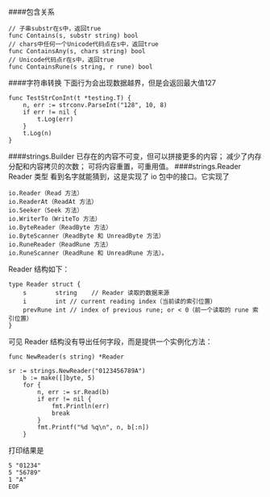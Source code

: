####包含关系
```
// 子串substr在s中，返回true
func Contains(s, substr string) bool
// chars中任何一个Unicode代码点在s中，返回true
func ContainsAny(s, chars string) bool
// Unicode代码点r在s中，返回true
func ContainsRune(s string, r rune) bool
```
####字符串转换
下面行为会出现数据越界，但是会返回最大值127
```
func TestStrConInt(t *testing.T) {
	n, err := strconv.ParseInt("128", 10, 8)
	if err != nil {
		t.Log(err)
	}
	t.Log(n)
}
```
####strings.Builder
已存在的内容不可变，但可以拼接更多的内容；
减少了内存分配和内容拷贝的次数；
可将内容重置，可重用值。
####strings.Reader
Reader 类型
看到名字就能猜到，这是实现了 io 包中的接口。它实现了 
```
io.Reader（Read 方法）
io.ReaderAt（ReadAt 方法）
io.Seeker（Seek 方法）
io.WriterTo（WriteTo 方法）
io.ByteReader（ReadByte 方法）
io.ByteScanner（ReadByte 和 UnreadByte 方法）
io.RuneReader（ReadRune 方法）
io.RuneScanner（ReadRune 和 UnreadRune 方法）。
```

Reader 结构如下：
```
type Reader struct {
    s        string    // Reader 读取的数据来源
    i        int // current reading index（当前读的索引位置）
    prevRune int // index of previous rune; or < 0（前一个读取的 rune 索引位置）
}
```
可见 Reader 结构没有导出任何字段，而是提供一个实例化方法：
```
func NewReader(s string) *Reader
```
```
sr := strings.NewReader("0123456789A")
	b := make([]byte, 5)
	for {
		n, err := sr.Read(b)
		if err != nil {
			fmt.Println(err)
			break
		}
		fmt.Printf("%d %q\n", n, b[:n])
	}
```
打印结果是
```
5 "01234"
5 "56789"
1 "A"
EOF

```

